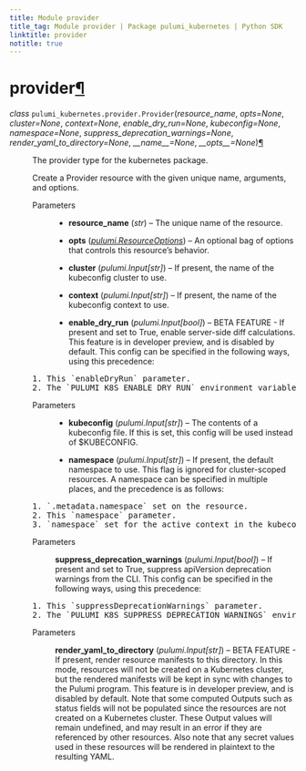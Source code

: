 ```yaml
---
title: Module provider
title_tag: Module provider | Package pulumi_kubernetes | Python SDK
linktitle: provider
notitle: true
---
```


<div class="section" id="module-pulumi_kubernetes.provider">
<span id="provider"></span><h1>provider<a class="headerlink" href="#module-pulumi_kubernetes.provider" title="Permalink to this headline">¶</a></h1>
<dl class="class">
<dt id="pulumi_kubernetes.provider.Provider">
<em class="property">class </em><code class="sig-prename descclassname">pulumi_kubernetes.provider.</code><code class="sig-name descname">Provider</code><span class="sig-paren">(</span><em class="sig-param">resource_name</em>, <em class="sig-param">opts=None</em>, <em class="sig-param">cluster=None</em>, <em class="sig-param">context=None</em>, <em class="sig-param">enable_dry_run=None</em>, <em class="sig-param">kubeconfig=None</em>, <em class="sig-param">namespace=None</em>, <em class="sig-param">suppress_deprecation_warnings=None</em>, <em class="sig-param">render_yaml_to_directory=None</em>, <em class="sig-param">__name__=None</em>, <em class="sig-param">__opts__=None</em><span class="sig-paren">)</span><a class="headerlink" href="#pulumi_kubernetes.provider.Provider" title="Permalink to this definition">¶</a></dt>
<dd><p>The provider type for the kubernetes package.</p>
<p>Create a Provider resource with the given unique name, arguments, and options.</p>
<dl class="field-list simple">
<dt class="field-odd">Parameters</dt>
<dd class="field-odd"><ul class="simple">
<li><p><strong>resource_name</strong> (<em>str</em>) – The unique name of the resource.</p></li>
<li><p><strong>opts</strong> (<a class="reference internal" href="../../pulumi/#pulumi.ResourceOptions" title="pulumi.ResourceOptions"><em>pulumi.ResourceOptions</em></a>) – An optional bag of options that controls this resource’s behavior.</p></li>
<li><p><strong>cluster</strong> (<em>pulumi.Input</em><em>[</em><em>str</em><em>]</em>) – If present, the name of the kubeconfig cluster to use.</p></li>
<li><p><strong>context</strong> (<em>pulumi.Input</em><em>[</em><em>str</em><em>]</em>) – If present, the name of the kubeconfig context to use.</p></li>
<li><p><strong>enable_dry_run</strong> (<em>pulumi.Input</em><em>[</em><em>bool</em><em>]</em>) – BETA FEATURE - If present and set to True, enable server-side diff
calculations. This feature is in developer preview, and is disabled by default.
This config can be specified in the following ways, using this precedence:</p></li>
</ul>
</dd>
</dl>
<div class="highlight-default notranslate"><div class="highlight"><pre><span></span>1. This `enableDryRun` parameter.
2. The `PULUMI_K8S_ENABLE_DRY_RUN` environment variable.
</pre></div>
</div>
<dl class="field-list simple">
<dt class="field-odd">Parameters</dt>
<dd class="field-odd"><ul class="simple">
<li><p><strong>kubeconfig</strong> (<em>pulumi.Input</em><em>[</em><em>str</em><em>]</em>) – The contents of a kubeconfig file.
If this is set, this config will be used instead of $KUBECONFIG.</p></li>
<li><p><strong>namespace</strong> (<em>pulumi.Input</em><em>[</em><em>str</em><em>]</em>) – If present, the default namespace to use.
This flag is ignored for cluster-scoped resources.
A namespace can be specified in multiple places, and the precedence is as follows:</p></li>
</ul>
</dd>
</dl>
<div class="highlight-default notranslate"><div class="highlight"><pre><span></span>1. `.metadata.namespace` set on the resource.
2. This `namespace` parameter.
3. `namespace` set for the active context in the kubeconfig.
</pre></div>
</div>
<dl class="field-list simple">
<dt class="field-odd">Parameters</dt>
<dd class="field-odd"><p><strong>suppress_deprecation_warnings</strong> (<em>pulumi.Input</em><em>[</em><em>bool</em><em>]</em>) – If present and set to True, suppress apiVersion
deprecation warnings from the CLI.
This config can be specified in the following ways, using this precedence:</p>
</dd>
</dl>
<div class="highlight-default notranslate"><div class="highlight"><pre><span></span>1. This `suppressDeprecationWarnings` parameter.
2. The `PULUMI_K8S_SUPPRESS_DEPRECATION_WARNINGS` environment variable.
</pre></div>
</div>
<dl class="field-list simple">
<dt class="field-odd">Parameters</dt>
<dd class="field-odd"><p><strong>render_yaml_to_directory</strong> (<em>pulumi.Input</em><em>[</em><em>str</em><em>]</em>) – BETA FEATURE - If present, render resource manifests to this
directory. In this mode, resources will not be created on a Kubernetes cluster, but
the rendered manifests will be kept in sync with changes to the Pulumi program.
This feature is in developer preview, and is disabled by default. Note that some
computed Outputs such as status fields will not be populated since the resources are
not created on a Kubernetes cluster. These Output values will remain undefined,
and may result in an error if they are referenced by other resources. Also note that
any secret values used in these resources will be rendered in plaintext to the
resulting YAML.</p>
</dd>
</dl>
</dd></dl>

</div>
